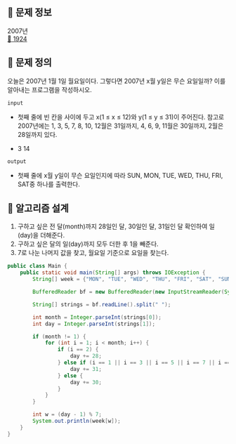 ## 🌵 문제 정보
2007년 <br>
[🚗 1924](https://www.acmicpc.net/problem/1924)

## 🌵 문제 정의

오늘은 2007년 1월 1일 월요일이다. 그렇다면 2007년 x월 y일은 무슨 요일일까? 이를 알아내는 프로그램을 작성하시오.




`input` <br>

* 첫째 줄에 빈 칸을 사이에 두고 x(1 ≤ x ≤ 12)와 y(1 ≤ y ≤ 31)이 주어진다. 참고로 2007년에는 1, 3, 5, 7, 8, 10, 12월은 31일까지, 4, 6, 9, 11월은 30일까지, 2월은 28일까지 있다.

* 3 14



`output` <br>

* 첫째 줄에 x월 y일이 무슨 요일인지에 따라 SUN, MON, TUE, WED, THU, FRI, SAT중 하나를 출력한다.



## 🌵 알고리즘 설계

1. 구하고 싶은 전 달(month)까지 28일인 달, 30일인 달, 31일인 달 확인하여 일(day)을 더해준다.
2. 구하고 싶은 달의 일(day)까지 모두 더한 후 1을 빼준다.
3. 7로 나눈 나머지 값을 찾고, 월요일 기준으로 요일을 찾는다.

```java
public class Main {
    public static void main(String[] args) throws IOException {
        String[] week = {"MON", "TUE", "WED", "THU", "FRI", "SAT", "SUN"};

        BufferedReader bf = new BufferedReader(new InputStreamReader(System.in));

        String[] strings = bf.readLine().split(" ");

        int month = Integer.parseInt(strings[0]);
        int day = Integer.parseInt(strings[1]);

        if (month != 1) {
            for (int i = 1; i < month; i++) {
                if (i == 2) {
                    day += 28;
                } else if (i == 1 || i == 3 || i == 5 || i == 7 || i == 8 || i == 10 || i == 12) {
                    day += 31;
                } else {
                    day += 30;
                }
            }
        }

        int w = (day - 1) % 7;
        System.out.println(week[w]);
    }
}
```